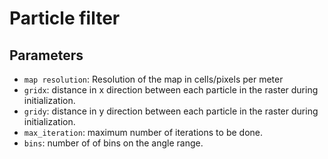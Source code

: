 # Particle filter

## Parameters

- `map resolution`: Resolution of the map in cells/pixels per meter
- `gridx`: distance in x direction between each particle in the raster during initialization.
- `gridy`: distance in y direction between each particle in the raster during initialization.
- `max_iteration`: maximum number of iterations to be done.
- `bins`: number of of bins on the angle range.